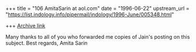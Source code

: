 +++
title = "106 AmitaSarin at aol.com"
date = "1996-06-22"
upstream_url = "https://list.indology.info/pipermail/indology/1996-June/005348.html"

+++
[Archive link](https://list.indology.info/pipermail/indology/1996-June/005348.html)

Many thanks to all of you who forwarded me copies of Jain's posting on this
subject.  Best regards,
Amita Sarin





